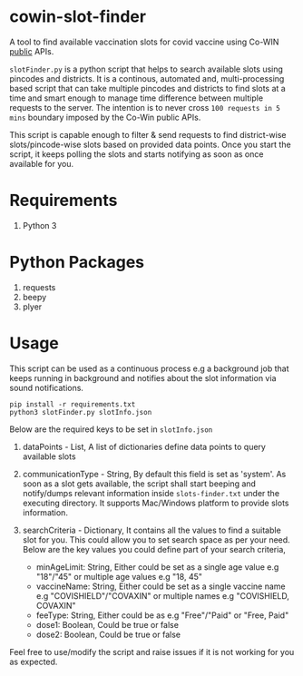 # cowin-slot-finder

A tool to find available vaccination slots for covid vaccine using Co-WIN [public](https://apisetu.gov.in/public/api/cowin) APIs.

`slotFinder.py` is a python script that helps to search available slots using pincodes and districts. It is a continous, automated and, multi-processing based script that can take multiple pincodes and districts to find slots at a time and smart enough to manage time difference between multiple requests to the server. The intention is to never cross `100 requests in 5 mins` boundary imposed by the Co-Win public APIs.

This script is capable enough to filter & send requests to find district-wise slots/pincode-wise slots based on provided data points. Once you start the script, it keeps polling the slots and starts notifying as soon as once available for you.

# Requirements

1. Python 3

# Python Packages

1. requests
2. beepy
3. plyer 

# Usage

This script can be used as a continuous process e.g a background job that keeps running in background and notifies about the slot information via sound notifications.

```
pip install -r requirements.txt
python3 slotFinder.py slotInfo.json
```

Below are the required keys to be set in `slotInfo.json`

1. dataPoints - List, A list of dictionaries define data points to query available slots
2. communicationType - String, By default this field is set as 'system'.
As soon as a slot gets available, the script shall start beeping and notify/dumps relevant information inside `slots-finder.txt` under the executing
directory. It supports Mac/Windows platform to provide slots information.
3. searchCriteria - Dictionary, It contains all the values to find a suitable slot for you. This could allow you to set search space as per your need.
Below are the key values you could define part of your search criteria,

	- minAgeLimit: String, Either could be set as a single age value e.g "18"/"45" or multiple age values e.g "18, 45"
	- vaccineName: String, Either could be set as a single vaccine name e.g "COVISHIELD"/"COVAXIN" or multiple names e.g "COVISHIELD, COVAXIN"
	- feeType: String, Either could be as e.g "Free"/"Paid" or "Free, Paid"
	- dose1: Boolean, Could be true or false
	- dose2: Boolean, Could be true or false


Feel free to use/modify the script and raise issues if it is not working for you as expected.
